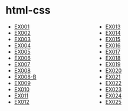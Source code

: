# html-css
<style>
    ul{
        columns: 2;
    }
</style>
<ul>
    <li><a href="https://jhonatanccsouza.github.io/html-css/exercicios/ex001/">EX001</a></li>
    <li><a href="https://jhonatanccsouza.github.io/html-css/exercicios/ex002">EX002</a></li>
    <li><a href="https://jhonatanccsouza.github.io/html-css/exercicios/ex003">EX003</a></li>
    <li><a href="https://jhonatanccsouza.github.io/html-css/exercicios/ex004">EX004</a></li>
    <li><a href="https://jhonatanccsouza.github.io/html-css/exercicios/ex005">EX005</a></li>
    <li><a href="https://jhonatanccsouza.github.io/html-css/exercicios/ex006">EX006</a></li>
    <li><a href="https://jhonatanccsouza.github.io/html-css/exercicios/ex007">EX007</a></li>
    <li><a href="https://jhonatanccsouza.github.io/html-css/exercicios/ex008">EX008</a></li>
    <li><a href="https://jhonatanccsouza.github.io/html-css/exercicios/ex008b">EX008-B</a></li>
    <li><a href="https://jhonatanccsouza.github.io/html-css/exercicios/ex009">EX009</a></li>
    <li><a href="https://jhonatanccsouza.github.io/html-css/exercicios/ex010">EX010</a></li>
    <li><a href="https://jhonatanccsouza.github.io/html-css/exercicios/ex011">EX011</a></li>
    <li><a href="https://jhonatanccsouza.github.io/html-css/exercicios/ex012">EX012</a></li>
    <li><a href="https://jhonatanccsouza.github.io/html-css/exercicios/ex013">EX013</a></li>
    <li><a href="https://jhonatanccsouza.github.io/html-css/exercicios/ex014">EX014</a></li>
    <li><a href="https://jhonatanccsouza.github.io/html-css/exercicios/ex015">EX015</a></li>
    <li><a href="https://jhonatanccsouza.github.io/html-css/exercicios/ex016">EX016</a></li>
    <li><a href="https://jhonatanccsouza.github.io/html-css/exercicios/ex017">EX017</a></li>
    <li><a href="https://jhonatanccsouza.github.io/html-css/exercicios/ex018">EX018</a></li>
    <li><a href="https://jhonatanccsouza.github.io/html-css/exercicios/ex019">EX019</a></li>
    <li><a href="https://jhonatanccsouza.github.io/html-css/exercicios/ex020">EX020</a></li>
    <li><a href="https://jhonatanccsouza.github.io/html-css/exercicios/ex021">EX021</a></li>
    <li><a href="https://jhonatanccsouza.github.io/html-css/exercicios/ex022">EX022</a></li>
    <li><a href="https://jhonatanccsouza.github.io/html-css/exercicios/ex023">EX023</a></li>
    <li><a href="https://jhonatanccsouza.github.io/html-css/exercicios/ex024">EX024</a></li>
    <li><a href="https://jhonatanccsouza.github.io/html-css/exercicios/ex025">EX025</a></li>
    
</ul>